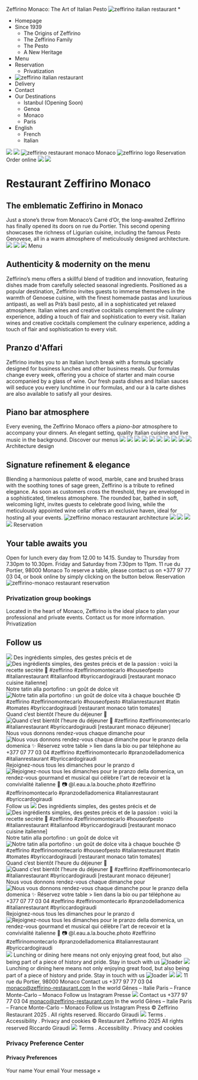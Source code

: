 Zeffirino Monaco: The Art of Italian Pesto
![zeffirino italian restaurant](https://zeffirino-restaurant.com/wp-content/uploads/2024/04/zeffirino-italian-restaurant.png)
  * 

  * Homepage
  * Since 1939
    * The Origins of Zeffirino
    * The Zeffirino Family
    * The Pesto
    * A New Heritage
  * Menu
  * Reservation
    * Privatization
  * ![zeffirino italian restaurant](https://zeffirino-restaurant.com/wp-content/uploads/2024/04/zeffirino-italian-restaurant.png)
  * Delivery
  * Contact
  * Our Destinations
    * Istanbul (Opening Soon)
    * Genoa
    * Monaco
    * Paris
  * English
    * French
    * Italian


![](https://zeffirino-restaurant.com/wp-content/plugins/revslider/sr6/assets/assets/dummy.png) ![](https://zeffirino-restaurant.com/wp-content/plugins/revslider/sr6/assets/assets/dummy.png) ![zeffirino restaurant monaco](https://zeffirino-restaurant.com/wp-content/plugins/revslider/sr6/assets/assets/dummy.png) Monaco ![zeffirino logo](https://zeffirino-restaurant.com/wp-content/plugins/revslider/sr6/assets/assets/dummy.png) Reservation Order online 
![](https://zeffirino-restaurant.com/wp-content/uploads/2024/04/zeffirino-restaurant-genova.png)
![](https://zeffirino-restaurant.com/wp-content/uploads/2024/04/zeffirino-restaurant-genova.png)
# Restaurant Zeffirino Monaco
## The emblematic Zeffirino in Monaco
Just a stone’s throw from Monaco’s Carré d’Or, the long-awaited Zeffirino has finally opened its doors on rue du Portier. This second opening showcases the richness of Ligurian cuisine, including the famous Pesto Genovese, all in a warm atmosphere of meticulously designed architecture. 
![](https://zeffirino-restaurant.com/wp-content/uploads/2024/05/zeffirino-monaco-pesto-basilic.png)
![](https://zeffirino-restaurant.com/wp-content/uploads/2024/04/zeffirino-restaurant-genova.png)
![](https://zeffirino-restaurant.com/wp-content/uploads/2024/04/zeffirino-restaurant-genova.png)
Menu
## Authenticity & modernity on the menu
Zeffirino’s menu offers a skillful blend of tradition and innovation, featuring dishes made from carefully selected seasonal ingredients. Positioned as a popular destination, Zeffirino invites guests to immerse themselves in the warmth of Genoese cuisine, with the finest homemade pastas and luxurious antipasti, as well as Prà’s basil pesto, all in a sophisticated yet relaxed atmosphere. Italian wines and creative cocktails complement the culinary experience, adding a touch of flair and sophistication to every visit. Italian wines and creative cocktails complement the culinary experience, adding a touch of flair and sophistication to every visit.
## Pranzo d'Affari
Zeffirino invites you to an Italian lunch break with a formula specially designed for business lunches and other business meals. Our formulas change every week, offering you a choice of starter and main course accompanied by a glass of wine. Our fresh pasta dishes and Italian sauces will seduce you every lunchtime in our formulas, and our à la carte dishes are also available to satisfy all your desires. 
## Piano bar atmosphere
Every evening, the Zeffirino Monaco offers a _piano-bar_ atmosphere to accompany your dinners. An elegant setting, quality Italian cuisine and live music in the background. 
Discover our menus
![](https://zeffirino-restaurant.com/wp-content/uploads/2024/04/regala-zeffirino-menu-offerti.png)
![](https://zeffirino-restaurant.com/wp-content/uploads/2024/05/monaco-restaurant-aubergine-italie-vin.png)
![](https://zeffirino-restaurant.com/wp-content/uploads/2024/04/regala-zeffirino-menu.png)
![](https://zeffirino-restaurant.com/wp-content/uploads/2024/04/regala-zeffirino-menu-offerti.png)
![](https://zeffirino-restaurant.com/wp-content/uploads/2024/04/regala-zeffirino-menu.png)
![](https://zeffirino-restaurant.com/wp-content/uploads/2024/05/monaco-restaurant-aubergine-italie-vin.png)
![](https://zeffirino-restaurant.com/wp-content/uploads/2024/04/restaurant-zeffirino-genova-food.png)
![](https://zeffirino-restaurant.com/wp-content/uploads/2024/04/restaurant-zeffirino-monaco-food.png)
![](https://zeffirino-restaurant.com/wp-content/uploads/2024/04/zeffirino-restaurant-genova.png)
![](https://zeffirino-restaurant.com/wp-content/uploads/2024/04/zeffirino-restaurant-genova.png)
Architecture design
## Signature refinement & elegance
Blending a harmonious palette of wood, marble, cane and brushed brass with the soothing tones of sage green, Zeffirino is a tribute to refined elegance. As soon as customers cross the threshold, they are enveloped in a sophisticated, timeless atmosphere. The rounded bar, bathed in soft, welcoming light, invites guests to celebrate good living, while the meticulously appointed wine cellar offers an exclusive haven, ideal for hosting all your events.
![zeffirino monaco restaurant architecture](https://zeffirino-restaurant.com/wp-content/uploads/2024/07/zeffirino-monaco-restaurant.png)
![](https://zeffirino-restaurant.com/wp-content/uploads/2024/04/zeffirino-santorini-genova-restaurant-italien.png)
![](https://zeffirino-restaurant.com/wp-content/uploads/2024/04/zeffirino-santorini-genova-restaurant-italien.png)
![](https://zeffirino-restaurant.com/wp-content/uploads/2024/04/zeffirino-restaurant-genova.png)
![](https://zeffirino-restaurant.com/wp-content/uploads/2024/04/zeffirino-restaurant-genova.png)
Reservation
## Your table awaits you
Open for lunch every day from 12.00 to 14.15. Sunday to Thursday from 7.30pm to 10.30pm. Friday and Saturday from 7.30pm to 11pm.
11 rue du Portier, 98000 Monaco
To reserve a table, please contact us on +377 97 77 03 04, or book online by simply clicking on the button below.
Reservation
![zeffirino-monaco restaurant reservation](https://zeffirino-restaurant.com/wp-content/uploads/2024/07/zeffirino-monaco-restaurant-reservation.png)
### Privatization group bookings
Located in the heart of Monaco, Zeffirino is the ideal place to plan your professional and private events. Contact us for more information.
Privatization
## Follow us
![](https://zeffirino-restaurant.com/wp-content/uploads/2024/04/instagram.png)
Des ingrédients simples, des gestes précis et de ![Des ingrédients simples, des gestes précis et de la passion : voici la recette secrète 🤍
#zeffirino #zeffirinomontecarlo #houseofpesto #italianrestaurant #italianfood #byriccardogiraudi
\[restaurant monaco cuisine italienne\]](https://zeffirino-restaurant.com/wp-content/uploads/sb-instagram-feed-images/464149116_122181581942180351_4816233451539514981_nlow.webp)
Notre tatin alla portofino : un goût de dolce vit ![Notre tatin alla portofino : un goût de dolce vita à chaque bouchée 😍
#zeffirino #zeffirinomontecarlo #houseofpesto #italianrestaurant #tatin #tomates #byriccardogiraudi
\[restaurant monaco tatin tomates\]](https://zeffirino-restaurant.com/wp-content/uploads/sb-instagram-feed-images/464312462_122181581090180351_2105191166559042162_nlow.webp)
Quand c’est bientôt l’heure du déjeuner 💃 ![Quand c’est bientôt l’heure du déjeuner 💃
#zeffirino #zeffirinomontecarlo #italianrestaurant #byriccardogiraudi
\[restaurant monaco déjeuner\]](https://zeffirino-restaurant.com/wp-content/uploads/sb-instagram-feed-images/464586813_122181579548180351_8345172142725524924_nlow.webp)
Nous vous donnons rendez-vous chaque dimanche pour ![Nous vous donnons rendez-vous chaque dimanche pour le pranzo della domenica ✨
Réservez votre table > lien dans la bio ou par téléphone au +377 07 77 03 04
#zeffirino #zeffirinomontecarlo #pranzodelladomenica #italianrestaurant #byriccardogiraudi](https://zeffirino-restaurant.com/wp-content/uploads/sb-instagram-feed-images/467550791_3940572282933701_7700689310769331293_nlow.webp)
Rejoignez-nous tous les dimanches pour le pranzo d ![Rejoignez-nous tous les dimanches pour le pranzo della domenica, un rendez-vous gourmand et musical qui célèbre l'art de recevoir et la convivialité italienne 🤍
📷 @l.eau.a.la.bouche.photo 
#zeffirino #zeffirinomontecarlo #pranzodelladomenica #italianrestaurant #byriccardogiraudi](https://zeffirino-restaurant.com/wp-content/uploads/sb-instagram-feed-images/467640778_122184672230180351_8511367311250705092_nlow.webp)
Follow us
![](https://zeffirino-restaurant.com/wp-content/uploads/2024/04/instagram.png)
Des ingrédients simples, des gestes précis et de ![Des ingrédients simples, des gestes précis et de la passion : voici la recette secrète 🤍
#zeffirino #zeffirinomontecarlo #houseofpesto #italianrestaurant #italianfood #byriccardogiraudi
\[restaurant monaco cuisine italienne\]](https://zeffirino-restaurant.com/wp-content/uploads/sb-instagram-feed-images/464149116_122181581942180351_4816233451539514981_nthumb.webp)
Notre tatin alla portofino : un goût de dolce vit ![Notre tatin alla portofino : un goût de dolce vita à chaque bouchée 😍
#zeffirino #zeffirinomontecarlo #houseofpesto #italianrestaurant #tatin #tomates #byriccardogiraudi
\[restaurant monaco tatin tomates\]](https://zeffirino-restaurant.com/wp-content/uploads/sb-instagram-feed-images/464312462_122181581090180351_2105191166559042162_nthumb.webp)
Quand c’est bientôt l’heure du déjeuner 💃 ![Quand c’est bientôt l’heure du déjeuner 💃
#zeffirino #zeffirinomontecarlo #italianrestaurant #byriccardogiraudi
\[restaurant monaco déjeuner\]](https://zeffirino-restaurant.com/wp-content/uploads/sb-instagram-feed-images/464586813_122181579548180351_8345172142725524924_nthumb.webp)
Nous vous donnons rendez-vous chaque dimanche pour ![Nous vous donnons rendez-vous chaque dimanche pour le pranzo della domenica ✨
Réservez votre table > lien dans la bio ou par téléphone au +377 07 77 03 04
#zeffirino #zeffirinomontecarlo #pranzodelladomenica #italianrestaurant #byriccardogiraudi](https://zeffirino-restaurant.com/wp-content/uploads/sb-instagram-feed-images/467550791_3940572282933701_7700689310769331293_nthumb.webp)
Rejoignez-nous tous les dimanches pour le pranzo d ![Rejoignez-nous tous les dimanches pour le pranzo della domenica, un rendez-vous gourmand et musical qui célèbre l'art de recevoir et la convivialité italienne 🤍
📷 @l.eau.a.la.bouche.photo 
#zeffirino #zeffirinomontecarlo #pranzodelladomenica #italianrestaurant #byriccardogiraudi](https://zeffirino-restaurant.com/wp-content/uploads/sb-instagram-feed-images/467640778_122184672230180351_8511367311250705092_nthumb.webp)
![](https://zeffirino-restaurant.com/wp-content/uploads/2024/04/zeffirino-restaurant-genova.png)
Lunching or dining here means not only enjoying great food, but also being part of a piece of history and pride.
Stay in touch with us
![loader](https://zeffirino-restaurant.com/wp-includes/images/spinner.gif)
![](https://zeffirino-restaurant.com/wp-content/uploads/2024/04/zeffirino-restaurant-genova.png)
Lunching or dining here means not only enjoying great food, but also being part of a piece of history and pride.
Stay in touch with us
![loader](https://zeffirino-restaurant.com/wp-includes/images/spinner.gif)
![](https://zeffirino-restaurant.com/wp-content/uploads/2024/04/zeffirino-pasta-italien-greece.png)
![](https://zeffirino-restaurant.com/wp-content/uploads/2024/01/zeffirino-logo.png)
11 rue du Portier, 98000 Monaco
Contact us
+377 97 77 03 04
monaco@zeffirino-restaurant.com
In the world
Gênes – Italie
Paris – France
Monte-Carlo – Monaco
Follow us
Instagram
Presse
![](https://zeffirino-restaurant.com/wp-content/uploads/2024/01/zeffirino-logo.png)
Contact us
+377 97 77 03 04
monaco@zeffirino-restaurant.com
In the world
Gênes – Italie
Paris – France
Monte-Carlo – Monaco
Follow us
Instagram
Press
© Zeffirino Restaurant 2025 . All rights reserved. Riccardo Giraudi
![](https://zeffirino-restaurant.com/wp-content/uploads/2024/04/zeffirino-italian-restaurant.png)
Terms . Accessibility . Privacy and cookies
© Restaurant Zeffirino 2025 All rights reserved Riccardo Giraudi
![](https://zeffirino-restaurant.com/wp-content/uploads/2024/04/zeffirino-italian-restaurant.png)
Terms . Accessibility . Privacy and cookies
### Privacy Preference Center
#### Privacy Preferences
Your name 
Your email 
Your message 
× 
